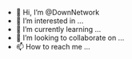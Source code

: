 - 👋 Hi, I’m @DownNetwork
- 👀 I’m interested in ...
- 🌱 I’m currently learning ...
- 💞️ I’m looking to collaborate on ...
- 📫 How to reach me ...

<!---
DownNetwork/DownNetwork is a ✨ special ✨ repository because its `README.md` (this file) appears on your GitHub profile.
You can click the Preview link to take a look at your changes.
--->
